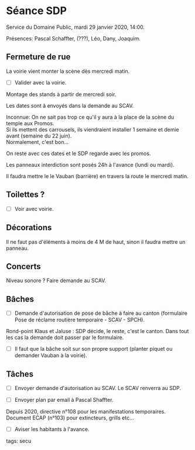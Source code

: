 # Séance SDP

Service du Domaine Public, mardi 29 janvier 2020, 14:00.

Présences: Pascal Schaffter, (???), Léo, Dany, Joaquim. 

## Fermeture de rue

La voirie vient monter la scène dès mercredi matin.  
- [ ] Valider avec la voirie.

Montage des stands à partir de mercredi soir.

Les dates sont à envoyés dans la demande au SCAV.

Inconnue: On ne sait pas trop ce qu'il y aura à la place de la scène du temple aux Promos.  
Si ils mettent des carrousels, ils viendraient installer 1 semaine et demie avant (semaine du 22 juin).  
Normalement, c'est bon...

On reste avec ces dates et le SDP regarde avec les promos.

Les panneaux interdiction sont posés 24h à l'avance (lundi ou mardi).

Il faudra mettre le le Vauban (barrière) en travers la route le mercredi matin.

## Toilettes ?

- [ ] Voir avec voirie.

## Décorations

Il ne faut pas d'éléments à moins de 4 M de haut, sinon il faudra mettre un panneau.

## Concerts

Niveau sonore ? Faire demande au SCAV.

## Bâches

- [ ] Demande d'autorisation de pose de bâche à faire au canton (formulaire Pose de réclame routière temporaire - SCAV - SPCH).

Rond-point Klaus et Jaluse : SDP décide, le reste, c'est le canton. Dans tout les cas la demande doit passer par le formulaire.

- [ ] Il faut que la bâche soit sur son propre support (planter piquet ou demander Vauban à la voirie).

## Tâches

- [ ] Envoyer demande d'autorisation au SCAV. Le SCAV renverra au SDP.

- [ ] Envoyer plan par email à Pascal Shaffter.

Depuis 2020, directive n°108 pour les manifestations temporaires.  
Document ECAP (n°103) pour extincteurs, grills etc...

- [ ] Aviser les habitants à l'avance.



tags: secu
